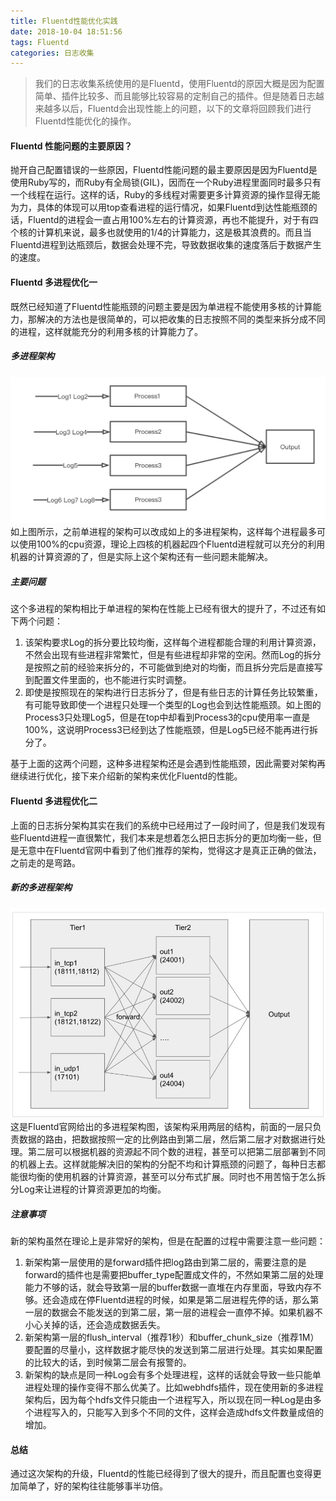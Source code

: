 ```yaml
---
title: Fluentd性能优化实践
date: 2018-10-04 18:51:56
tags: Fluentd
categories: 日志收集
---
```

> 我们的日志收集系统使用的是Fluentd，使用Fluentd的原因大概是因为配置简单、插件比较多、而且能够比较容易的定制自己的插件。但是随着日志越来越多以后，Fluentd会出现性能上的问题，以下的文章将回顾我们进行Fluentd性能优化的操作。

#### Fluentd 性能问题的主要原因？
抛开自己配置错误的一些原因，Fluentd性能问题的最主要原因是因为Fluentd是使用Ruby写的，而Ruby有全局锁(GIL)，因而在一个Ruby进程里面同时最多只有一个线程在运行。这样的话，Ruby的多线程对需要更多计算资源的操作显得无能为力，具体的体现可以用top查看进程的运行情况，如果Fluentd到达性能瓶颈的话，Fluentd的进程会一直占用100%左右的计算资源，再也不能提升，对于有四个核的计算机来说，最多也就使用的1/4的计算能力，这是极其浪费的。而且当Fluentd进程到达瓶颈后，数据会处理不完，导致数据收集的速度落后于数据产生的速度。

#### Fluentd 多进程优化一
既然已经知道了Fluentd性能瓶颈的问题主要是因为单进程不能使用多核的计算能力，那解决的方法也是很简单的，可以把收集的日志按照不同的类型来拆分成不同的进程，这样就能充分的利用多核的计算能力了。
##### 多进程架构
![Fluentd多进程架构一](/images/fluentd_multi_process_1.jpg)
如上图所示，之前单进程的架构可以改成如上的多进程架构，这样每个进程最多可以使用100%的cpu资源，理论上四核的机器起四个Fluentd进程就可以充分的利用机器的计算资源的了，但是实际上这个架构还有一些问题未能解决。
##### 主要问题
这个多进程的架构相比于单进程的架构在性能上已经有很大的提升了，不过还有如下两个问题：
1. 该架构要求Log的拆分要比较均衡，这样每个进程都能合理的利用计算资源，不然会出现有些进程非常繁忙，但是有些进程却非常的空闲。然而Log的拆分是按照之前的经验来拆分的，不可能做到绝对的均衡，而且拆分完后是直接写到配置文件里面的，也不能进行实时调整。
2. 即使是按照现在的架构进行日志拆分了，但是有些日志的计算任务比较繁重，有可能导致即使一个进程只处理一个类型的Log也会到达性能瓶颈。如上图的Process3只处理Log5，但是在top中却看到Process3的cpu使用率一直是100%，这说明Process3已经到达了性能瓶颈，但是Log5已经不能再进行拆分了。

基于上面的这两个问题，这种多进程架构还是会遇到性能瓶颈，因此需要对架构再继续进行优化，接下来介绍新的架构来优化Fluentd的性能。

#### Fluentd 多进程优化二
上面的日志拆分架构其实在我们的系统中已经用过了一段时间了，但是我们发现有些Fluentd进程一直很繁忙，我们本来是想着怎么把日志拆分的更加均衡一些，但是无意中在Fluentd官网中看到了他们推荐的架构，觉得这才是真正正确的做法，之前走的是弯路。
##### 新的多进程架构
![Fluentd多进程架构二](/images/fluentd_multi_process_2.jpg)
这是Fluentd官网给出的多进程架构图，该架构采用两层的结构，前面的一层只负责数据的路由，把数据按照一定的比例路由到第二层，然后第二层才对数据进行处理。第二层可以根据机器的资源起不同个数的进程，甚至可以把第二层部署到不同的机器上去。这样就能解决旧的架构的分配不均和计算瓶颈的问题了，每种日志都能很均衡的使用机器的计算资源，甚至可以分布式扩展。同时也不用苦恼于怎么拆分Log来让进程的计算资源更加的均衡。
##### 注意事项
新的架构虽然在理论上是非常好的架构，但是在配置的过程中需要注意一些问题：
1. 新架构第一层使用的是forward插件把log路由到第二层的，需要注意的是forward的插件也是需要把buffer_type配置成文件的，不然如果第二层的处理能力不够的话，就会导致第一层的buffer数据一直堆在内存里面，导致内存不够。还会造成在停Fluentd进程的时候，如果是第二层进程先停的话，那么第一层的数据会不能发送的到第二层，第一层的进程会一直停不掉。如果机器不小心关掉的话，还会造成数据丢失。
2. 新架构第一层的flush_interval（推荐1秒）和buffer_chunk_size（推荐1M）要配置的尽量小，这样数据才能尽快的发送到第二层进行处理。其实如果配置的比较大的话，到时候第二层会有报警的。
3. 新架构的缺点是同一种Log会有多个处理进程，这样的话就会导致一些只能单进程处理的操作变得不那么优美了。比如webhdfs插件，现在使用新的多进程架构后，因为每个hdfs文件只能由一个进程写入，所以现在同一种Log是由多个进程写入的，只能写入到多个不同的文件，这样会造成hdfs文件数量成倍的增加。

#### 总结
通过这次架构的升级，Fluentd的性能已经得到了很大的提升，而且配置也变得更加简单了，好的架构往往能够事半功倍。